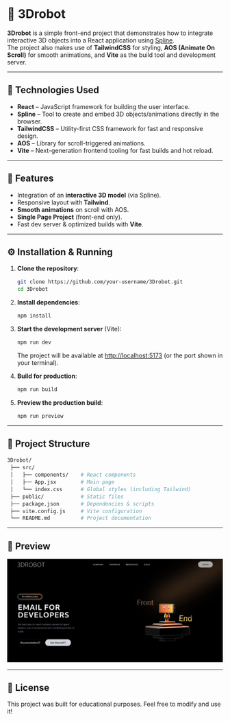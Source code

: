# 🤖 3Drobot

**3Drobot** is a simple front-end project that demonstrates how to integrate interactive 3D objects into a React application using [Spline](https://spline.design/).  
The project also makes use of **TailwindCSS** for styling, **AOS (Animate On Scroll)** for smooth animations, and **Vite** as the build tool and development server.

---

## 🚀 Technologies Used

- **React** – JavaScript framework for building the user interface.
- **Spline** – Tool to create and embed 3D objects/animations directly in the browser.
- **TailwindCSS** – Utility-first CSS framework for fast and responsive design.
- **AOS** – Library for scroll-triggered animations.
- **Vite** – Next-generation frontend tooling for fast builds and hot reload.

---

## 🎨 Features

- Integration of an **interactive 3D model** (via Spline).
- Responsive layout with **Tailwind**.
- **Smooth animations** on scroll with AOS.
- **Single Page Project** (front-end only).
- Fast dev server & optimized builds with **Vite**.

---

## ⚙️ Installation & Running

1. **Clone the repository**:
   ```bash
   git clone https://github.com/your-username/3Drobot.git
   cd 3Drobot
   ```

2. **Install dependencies**:
   ```bash
   npm install
   ```

3. **Start the development server** (Vite):
   ```bash
   npm run dev
   ```
   The project will be available at [http://localhost:5173](http://localhost:5173) (or the port shown in your terminal).

4. **Build for production**:
   ```bash
   npm run build
   ```

5. **Preview the production build**:
   ```bash
   npm run preview
   ```

---

## 📂 Project Structure

```bash
3Drobot/
 ├── src/
 │   ├── components/    # React components
 │   ├── App.jsx        # Main page
 │   └── index.css      # Global styles (including Tailwind)
 ├── public/            # Static files
 ├── package.json       # Dependencies & scripts
 ├── vite.config.js     # Vite configuration
 └── README.md          # Project documentation
```

---

## 📸 Preview
![3Drobot preview](./assets/preview.png)

---

## 📝 License

This project was built for educational purposes. Feel free to modify and use it!
